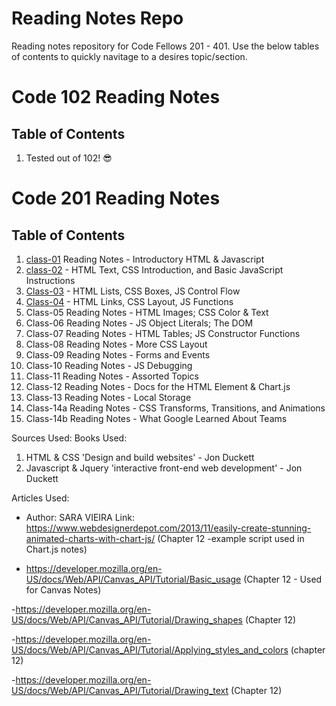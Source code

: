 # Reading Notes Repo
Reading notes repository for Code Fellows 201 - 401. Use the below tables of contents to quickly navitage to a desires topic/section. 

# Code 102 Reading Notes
## Table of Contents
1. Tested out of 102! 😎

# Code 201 Reading Notes
## Table of Contents
1. [class-01](class-reading/class-01.md) Reading Notes - Introductory HTML & Javascript
2. [class-02](class-reading/class-02.md) - HTML Text, CSS Introduction, and Basic JavaScript Instructions
3. [Class-03](class-reading/class-03.md) - HTML Lists, CSS Boxes, JS Control Flow
4. [Class-04](class-reading/class-04.md) - HTML Links, CSS Layout, JS Functions
5. Class-05 Reading Notes - HTML Images; CSS Color & Text
6. Class-06 Reading Notes - JS Object Literals; The DOM
7. Class-07 Reading Notes - HTML Tables; JS Constructor Functions
8. Class-08 Reading Notes - More CSS Layout
9. Class-09 Reading Notes - Forms and Events
10. Class-10 Reading Notes - JS Debugging
11. Class-11 Reading Notes - Assorted Topics
12. Class-12 Reading Notes - Docs for the HTML <canvas> Element & Chart.js
13. Class-13 Reading Notes - Local Storage
14. Class-14a Reading Notes - CSS Transforms, Transitions, and Animations
14. Class-14b Reading Notes -  What Google Learned About Teams


Sources Used: 
Books Used: 
1. HTML & CSS 'Design and build websites' - Jon Duckett
2. Javascript & Jquery 'interactive front-end web development' - Jon Duckett


Articles Used: 

- Author: SARA VIEIRA Link: https://www.webdesignerdepot.com/2013/11/easily-create-stunning-animated-charts-with-chart-js/
(Chapter 12 -example script used in Chart.js notes)

- https://developer.mozilla.org/en-US/docs/Web/API/Canvas_API/Tutorial/Basic_usage
(Chapter 12 - Used for Canvas Notes)

-https://developer.mozilla.org/en-US/docs/Web/API/Canvas_API/Tutorial/Drawing_shapes
(Chapter 12)

-https://developer.mozilla.org/en-US/docs/Web/API/Canvas_API/Tutorial/Applying_styles_and_colors
(chapter 12)

-https://developer.mozilla.org/en-US/docs/Web/API/Canvas_API/Tutorial/Drawing_text
(Chapter 12)